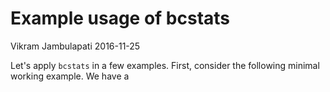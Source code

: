 Example usage of bcstats
================
Vikram Jambulapati
2016-11-25

Let's apply `bcstats` in a few examples. First, consider the following minimal working example. We have a

